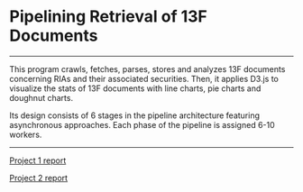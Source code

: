 # Pipelining Retrieval of 13F Documents

---
This program crawls, fetches, parses, stores and analyzes 13F documents concerning RIAs and their associated securities. Then, it applies D3.js to visualize the stats of 13F documents with line charts, pie charts and doughnut charts.

Its design consists of 6 stages in the pipeline architecture featuring asynchronous approaches. Each phase of the pipeline is assigned 6-10 workers.

---
[Project 1 report](https://github.com/marxshen/Pipelining-Retrieval-of-13F-Documents/blob/main/P1/report.txt)

[Project 2 report](https://github.com/marxshen/Pipelining-Retrieval-of-13F-Documents/blob/main/P2/report.txt)
